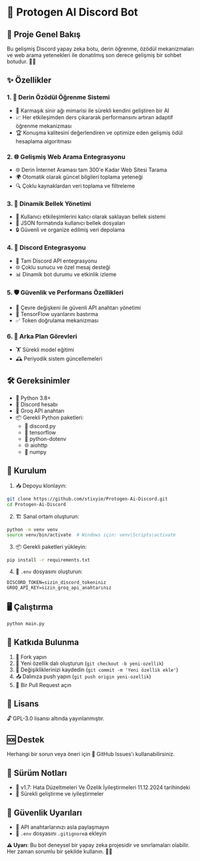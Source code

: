 # 🤖 Protogen AI Discord Bot 

## 🌟 Proje Genel Bakış

Bu gelişmiş Discord yapay zeka botu, derin öğrenme, özödül mekanizmaları ve web arama yetenekleri ile donatılmış son derece gelişmiş bir sohbet botudur. 🚀🧠

## ✨ Özellikler

### 1. 🧠 Derin Özödül Öğrenme Sistemi
- 🔬 Karmaşık sinir ağı mimarisi ile sürekli kendini geliştiren bir AI
- 📈 Her etkileşimden ders çıkararak performansını artıran adaptif öğrenme mekanizması
- 🏆 Konuşma kalitesini değerlendiren ve optimize eden gelişmiş ödül hesaplama algoritması

### 2. 🌐 Gelişmiş Web Arama Entegrasyonu
- 🌐 Derin İnternet Araması tam 300'e Kadar Web Sitesi Tarama
- 🌍 Otomatik olarak güncel bilgileri toplama yeteneği
- 🔍 Çoklu kaynaklardan veri toplama ve filtreleme

### 3. 💾 Dinamik Bellek Yönetimi
- 🧩 Kullanıcı etkileşimlerini kalıcı olarak saklayan bellek sistemi
- 📁 JSON formatında kullanıcı bellek dosyaları
- 🔒 Güvenli ve organize edilmiş veri depolama

### 4. 💬 Discord Entegrasyonu
- 🤝 Tam Discord API entegrasyonu
- 🌐 Çoklu sunucu ve özel mesaj desteği
- 📊 Dinamik bot durumu ve etkinlik izleme

### 5. 🛡️ Güvenlik ve Performans Özellikleri
- 🔐 Çevre değişkeni ile güvenli API anahtarı yönetimi
- 🚦 TensorFlow uyarılarını bastırma
- ✅ Token doğrulama mekanizması

### 6. 🔄 Arka Plan Görevleri
- 🏋️ Sürekli model eğitimi
- 🕰️ Periyodik sistem güncellemeleri

## 🛠️ Gereksinimler
- 🐍 Python 3.8+
- 🤖 Discord hesabı
- 🔑 Groq API anahtarı
- 📦 Gerekli Python paketleri:
  - 💬 discord.py
  - 🧠 tensorflow
  - 🔧 python-dotenv
  - 🌐 aiohttp
  - 🔢 numpy

## 🚀 Kurulum

1. 📥 Depoyu klonlayın:
```bash
git clone https://github.com/stixyie/Protogen-Ai-Discord.git
cd Protogen-Ai-Discord
```

2. 🏗️ Sanal ortam oluşturun:
```bash
python -m venv venv
source venv/bin/activate  # Windows için: venv\Scripts\activate
```

3. 📦 Gerekli paketleri yükleyin:
```bash
pip install -r requirements.txt
```

4. 🔐 `.env` dosyasını oluşturun:
```
DISCORD_TOKEN=sizin_discord_tokeniniz
GROQ_API_KEY=sizin_groq_api_anahtarınız
```

## 🖥️ Çalıştırma
```bash
python main.py
```

## 🤝 Katkıda Bulunma
1. 🍴 Fork yapın
2. 🌿 Yeni özellik dalı oluşturun (`git checkout -b yeni-ozellik`)
3. 💾 Değişikliklerinizi kaydedin (`git commit -m 'Yeni özellik ekle'`)
4. 📤 Dalınıza push yapın (`git push origin yeni-ozellik`)
5. 🔀 Bir Pull Request açın

## 📄 Lisans
🔓 GPL-3.0 lisansı altında yayınlanmıştır.

## 🆘 Destek
Herhangi bir sorun veya öneri için 🐞 GitHub Issues'ı kullanabilirsiniz.

## 📝 Sürüm Notları
- 🚀 v1.7: Hata Düzeltmeleri Ve Özelik İyileştirmeleri 11.12.2024 tarihindeki
- 🔧 Sürekli geliştirme ve iyileştirmeler

## 🚨 Güvenlik Uyarıları
- 🔐 API anahtarlarınızı asla paylaşmayın
- 🙈 `.env` dosyasını `.gitignore`a ekleyin

**⚠️ Uyarı**: Bu bot deneysel bir yapay zeka projesidir ve sınırlamaları olabilir. Her zaman sorumlu bir şekilde kullanın. 🤖🧠
